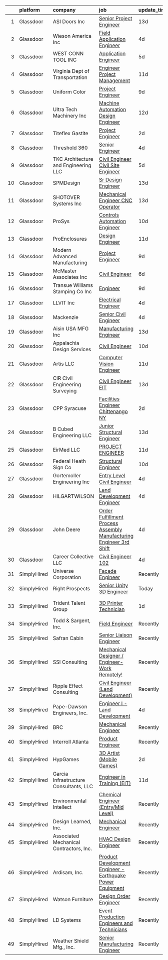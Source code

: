 

|    | platform    | company                                 | job                                                                                                                                                                                                                                                                                                                                                                                                                                                                                                                                                                                                                                                                                                                                                                                                                                                                                                                                                                                                                                                                                                            | update_time   | location                     |
|---:|:------------|:----------------------------------------|:---------------------------------------------------------------------------------------------------------------------------------------------------------------------------------------------------------------------------------------------------------------------------------------------------------------------------------------------------------------------------------------------------------------------------------------------------------------------------------------------------------------------------------------------------------------------------------------------------------------------------------------------------------------------------------------------------------------------------------------------------------------------------------------------------------------------------------------------------------------------------------------------------------------------------------------------------------------------------------------------------------------------------------------------------------------------------------------------------------------|:--------------|:-----------------------------|
|  1 | Glassdoor   | ASI Doors  Inc                          | [Senior Project Engineer](https://www.glassdoor.com/partner/jobListing.htm?pos=127&ao=1110586&s=58&guid=0000018137d2e4c49bcb1a8ba87ccd25&src=GD_JOB_AD&t=SR&vt=w&ea=1&cs=1_edd71795&cb=1654498977368&jobListingId=1007885995133&cpc=826D9D5C55F3CEDD&jrtk=3-0-1g4rt5p7rr17i801-1g4rt5p8ajor5800-6610ac4e483d7436--6NYlbfkN0A-BWlslmriFF4xGB4OyIjU8tjlruFVbUPS2Um-OAO6yh9s9gjGdIUw8CdWIXh7oLCxSmzOSzaL0S78KNr3eUEyO-Y0lbi_K2UJ-nZUqejgvvlNW4r_R9V6HsD9duCWNUC0q8vUKwXAUnKQ5W-ql44nQnRAJzi6I_klITi10H8KEtcka8pju0LuQ2z3Ei_4zMQPntfRUdkAPYtgFVLJVle1oi6u6-Ye5iSvGN0If0iNkFlyU6KrkgdEqb9GoF_5cv34tLEBiGZArP2rZpoyjaKFyTn2QjXycp5DQVn-yXSs5LomRJThFe7lTTacYftPC74qY08yl99putOnbC3T7uj9_vuJprWu95itDG_89kgtpr_TakAQxUbQ3dXqOF5b6ipUz9mNE4YWRpPsmd_4p3Bdm-tCFQFyAnqpLgTzJLKKfc3FJSwWnJFCbHiV5pn2GRjjB_juHYhLXAg8gjwyf-jEKP5V8xRIb9--wxldLX0fJTH0-z6lMZtMdAzi2OZCrxLsF_wBhusNVqSdK1wMnkai)                                                                                                                                                                                                                             | 13d           | Milwaukee, WI                |
|  2 | Glassdoor   | Wieson America  Inc                     | [Field Application Engineer](https://www.glassdoor.com/partner/jobListing.htm?pos=111&ao=1110586&s=58&guid=0000018137d2e4c49bcb1a8ba87ccd25&src=GD_JOB_AD&t=SR&vt=w&ea=1&cs=1_9f565552&cb=1654498977366&jobListingId=1007910544874&cpc=4FCECD61B6F8FA67&jrtk=3-0-1g4rt5p7rr17i801-1g4rt5p8ajor5800-134eb8a522032107--6NYlbfkN0CKNvdBtBh9SnuMcnkEvhJOJZTsmZHyY3ybnWicrfIHv4J7uR0g30tMgYNXfNUxIc1r_rRUjOkoMIOiLAMXZhROB-kD8v48cXuJCGjJTCFseeQ3RcmHn0x49MzqAAqSozWHPgGb61XvYRWAWXdTb8z6s5jCygNpcDBtvRt-aVaxzmlH7vvWLTnefVcBkfClnAZMnG0bFo_rBtXxwn0lXBkAQEIAPQOfs22yJtSEWXQlgXfsadl4VbOlLvx1igfdZHU5w866xHPr04zATjIZXF8tPxzedPd3ihVXslXakxcXNNvlpqY5OtQT-m_DENL7LxcoOgEEpA9q3SWrIvOh9qLp5OPBkwYTUspbe1kAgKmA34vXq48v_jScgOE52wC24JZmaVZXv2wYuCxp_Xc4e6XtAinp52m3TkZajIumwZBXUPgdzNjk5oYl9d5WYQQ8sTWKKJ7Pb-_3YSfO9-x43cFZODx-YLbp6_ScczwuwFHMVlGzyNjMjtM-oDjfq3zVJKpxou20mbNuOg%3D%3D)                                                                                                                                                                                                                              | 4d            | San Jose, CA                 |
|  3 | Glassdoor   | WEST CONN TOOL  INC                     | [Application Engineer](https://www.glassdoor.com/partner/jobListing.htm?pos=121&ao=1110586&s=58&guid=0000018137d2e4c49bcb1a8ba87ccd25&src=GD_JOB_AD&t=SR&vt=w&ea=1&cs=1_5b195dde&cb=1654498977368&jobListingId=1007905272443&cpc=D328A0360DBE92D1&jrtk=3-0-1g4rt5p7rr17i801-1g4rt5p8ajor5800-d78085747910a465--6NYlbfkN0CNayYzF1mBaI40OgT78t3Q2d9IxlwDzhsYR4HK7epYUdjvLWW94mgjtlrHl1c7lq1I2ACb72693B4nyIcZa9-0Gny8Casb9gNjSS6cxcsgGzHQVA4OTo8GDU7XOTxoEKEx-pgf5sm6hxoBtQfmDSVdiBQYs0Tlp7zOsDZy_S4pDsHxbXaTPlZGw12mOLV2FGLqon_M-4Lt1Ji3Rf5lSZCAkdJ-u3-nxGrVSyvO1K-mqZJCQWn4q5iJVps16evYtm80i9JjLTv9OctJlmXsAknWjNOOD3yX8kyLncFcsCcnpPH2V2n8UJMqwEXSZjDJgh2r5DFCoNqQr_XNtHJxJsPQBjXIb9JKDp9So3jZm116rsJdwNufzd9Zz6hq1D7V9MA8jbBzDNpu46_dgU5U72o1Dhrct_Ae10zdN2_GjcQ2h30HgU7zGT_B7BbGPLZEwWIX4PtE-D7bbfc_TeLHPFEVYCX_3vzIfm1BiOr1oC2wzdTNobFzvvZ5LHG93v7h22TtvkiK25874A%3D%3D)                                                                                                                                                                                                                                    | 5d            | Shelton, CT                  |
|  4 | Glassdoor   | Virginia Dept of Transportation         | [Engineer   Project Management](https://www.glassdoor.com/partner/jobListing.htm?pos=124&ao=1110586&s=58&guid=0000018137d2e4c49bcb1a8ba87ccd25&src=GD_JOB_AD&t=SR&vt=w&cs=1_efcbdefb&cb=1654498977368&jobListingId=1007893095983&cpc=A9D62FF4D9373246&jrtk=3-0-1g4rt5p7rr17i801-1g4rt5p8ajor5800-b3dfc3813d7bd194--6NYlbfkN0BL54UdVNtiDfVmK2SiLPSaywImxpRFekNbTW5g0r9GaQVvUjBRsWl926qRMbwk8oxBqP-mEYzGlkRI3NRHRv-Y8glARNpBVWJ8OZDTbcDEbVnTLEirbR3SejnwIA19WLgOHMaKO4P9sEpxmDtptiKLtkLu1q0O1qHV31NNgerT4qaZXXAvFV5rqwll9LmcEMkfTIM9iP4Ot73lO5j-J0f5MnCYPT9nQSUleUJzLPZXu7MXGILdFFZhbXZ1Mp9R3JtyEKPMuf_fmDON2S2nPa-ztrI9rSOmoKpuickUz_K3WJHxPC8nw0CwhHiIPSrrwM3S08MJ45bf7cRuVO90fVKsPrii9YU3ANuCFxkgwoPV2KGc-m8cik0vyKNjmg-pCZ4ZdBK0HNgW40iHDnIi1YL_7Tez5_UdQqmD8yOeeXFaVKODELTfdTrOVWNum0mMZzakZE7u4eNiXjs81hFjArWh0c5Na34LCqBxO_JPPG7hrCUjGc3M95s_)                                                                                                                                                                                                                                                            | 11d           | Salem, VA                    |
|  5 | Glassdoor   | Uniform Color                           | [Project Engineer](https://www.glassdoor.com/partner/jobListing.htm?pos=123&ao=1110586&s=58&guid=0000018137d2e4c49bcb1a8ba87ccd25&src=GD_JOB_AD&t=SR&vt=w&ea=1&cs=1_7f505b13&cb=1654498977368&jobListingId=1007897844781&cpc=3FFD736F26E73F8D&jrtk=3-0-1g4rt5p7rr17i801-1g4rt5p8ajor5800-5e52750f8b313abc--6NYlbfkN0CkdULDkxJV5HOaUe3AtL7tP0Um54OB87xlVeULwq8gRt2gH9P-wNUtyBXE8xg579d-aGJaArGDw7VgqMJfXAx2oj2bOR1k2MZxgU7PoCNIhPqjRZ48smznDJ6crgCWjAvZXJ2HF20jvFvXTSkoC_ykTdGrWoKBk4gVTlUi56nUsL07myLIPagdKWXaoytUSuOMOOAg_HQXW5UksUHA3pFTA9gIv07HWE6hZT92cRaF1jWGWpNe_-OdCR0eOzrvVdnwSvp5Hw6S2boH1TsE4btlEc5CxMAjOeNuvoKmuI9OxQVbfQp6xoaZ6WrVlFZFmUTn72I53hEi5WehYd9Q4dIv46ubxGM68j7AhUGnbv4zIgMo8KlUsVOCNSt3MVm9xStzaY9tzNo5pvRkg7VC2AGfuemZgR-5Ro0laFxoMBCKciYQ1W-8FEW-DwCcBwij8UvUecJJKb0PfT1Y14msku-EfETTn-7ooA7lAX8EqVSiZxeonsF-Js9j5Qd1dFeWYuOpU3Rzjc49Og%3D%3D)                                                                                                                                                                                                                                        | 9d            | Holland, MI                  |
|  6 | Glassdoor   | Ultra Tech Machinery Inc                | [Machine   Automation Design Engineer](https://www.glassdoor.com/partner/jobListing.htm?pos=128&ao=1110586&s=58&guid=0000018137d2e4c49bcb1a8ba87ccd25&src=GD_JOB_AD&t=SR&vt=w&ea=1&cs=1_0ac055fe&cb=1654498977368&jobListingId=1007888541246&cpc=405EF0DA18C19EB6&jrtk=3-0-1g4rt5p7rr17i801-1g4rt5p8ajor5800-513c0de8cb0a2d00--6NYlbfkN0AIoC-Kl3yXaiZEPiSNegCgpfAebIgQXdTex3hHuPa71VVPmoPUkSahDVQnVIT-qT-tDuCjdsgw4I2cKv80SeImW_raUgLAfF7XJ6lVDEbu9P7LjA70J2adX7VdonLuslQx0tHwDuc11Ma1CCtwrJqy0A-IhAxkR9wwCSUQyTqoljFyHtQIM4TXlnWex--yEVdefx9R48PA0NSPbW7DnohYdWZxduRJzU4O6FotS8c0mQi4XyxS-Er3eDacbimX4Yxf8jrMPKz78crRrQeP_Wbk4mxnIgqcKpfi4h016BGP_EM1b4dy77bm26FTI-YTjLRM2SAx3U1sOg99AFqTOI-EHhpZE0OVJjUATbLEwPU2MNRsfoVGB1c5t1Vwh5eNZSAfMorpeeMhk0GDpMAr9HLmLu7Ozu2Px9QAqP7ZBZS_qJ0SQtibU-3F1wsmwENm20IlevmiNkvDXwZSJ2206vuVp1sZtYJ_NpfSjMHxO-9RV8bqqK9zL2b8FanHcIGtD249ZDm9AvJVDIVjxHiXZx87)                                                                                                                                                                                                                | 12d           | Cuyahoga Falls, OH           |
|  7 | Glassdoor   | Titeflex   Gastite                      | [Project Engineer](https://www.glassdoor.com/partner/jobListing.htm?pos=116&ao=1110586&s=58&guid=0000018137d2e4c49bcb1a8ba87ccd25&src=GD_JOB_AD&t=SR&vt=w&ea=1&cs=1_3fb8a8cb&cb=1654498977367&jobListingId=1007916706637&cpc=3ED8C9BC9EBE6BB4&jrtk=3-0-1g4rt5p7rr17i801-1g4rt5p8ajor5800-4b1f5351903cf1c4--6NYlbfkN0BBGG9LMNqL16EzDx9S3nKk4b6IwprgSJginr0DZD_oW-LxatidhHjSXMmYjkktSDdNaRxq9PQ3-3ekTrzALrQYiMq4wL0VarTgTf5204msDtz3n5OXItRjAPB2QJ0ujAqY0OrJicLHXUJ6cQX1ODL6CNkofLWPMp5wzuSCf6RzVcowTuR1xIFTjakHGt0iYlFWKJwWUiDAbdlnzZIWcUXOLOoPAJDkZ-Fm8DtpocfJYRXnhHSmw9m0XiY0N1Gdh5uNpV69rBDwua7ssX3uQyGTE_4_XU3NZmIaM2cPk0_libtXF-pwBIG7GX7Uy1jORxah1DDwGWLWyHZUwSYQRYonYVtSBoVMg8114l3_-YqwUPO_M7ZxGtMZNzjP_oMnr4p65J84bJaAxbludqO5YBvD30z3lvgIG1QExsiiRbL_olG3S3kjNGIRGgT9PQbHA9aF_XlyVRmqJXAzPOpz93EmsuVfnFnCUKrAzJ2fBCYnyiO11JUKLxJ7fm3nRO_qPVno8C6N9MA7ew%3D%3D)                                                                                                                                                                                                                                        | 2d            | Portland, TN                 |
|  8 | Glassdoor   | Threshold 360                           | [Senior Engineer](https://www.glassdoor.com/partner/jobListing.htm?pos=106&ao=1110586&s=58&guid=0000018137d2e4c49bcb1a8ba87ccd25&src=GD_JOB_AD&t=SR&vt=w&cs=1_74a1d00b&cb=1654498977365&jobListingId=1007910237411&cpc=3BA979899DA52E7B&jrtk=3-0-1g4rt5p7rr17i801-1g4rt5p8ajor5800-53cac1f025a25c7d--6NYlbfkN0D08kgUpXlg_-9hT-74Ty2sQZ4qKSb5qUxsm7dKPU9UvNecAyyiLzUJzgM4P5qJPCfZ_d1_TdeO4IAjlz1nXwU3fNdItE-aYKgBWcd5-xebtHAfxP4rxX71aIb9sIccljGbTDUaYhu3hc1wRbe91ySJPnpkisR0qWALcbwsrMzife5z3z5fwOeLnoY6jdT03Rai11z3gvLuz98I7DfT7XwD62aIvlwmyRExBcSFUc0ON9Q3hL5rajFGkVyefBrQYhQc16nEZns7ZukpgARQ61OXK3jqmqYMWHBCiE2Wd5azn7WQCE0QBIfUWVrDmPW_Si2Y_Ttmb5gTHOhHCRNaZdckPcJXvA2EIe-Dsi-iaffeRW61BxK-oMNumBYH22zb-By62IDdSR3_Dd9bzMu9btYHMkeAiNve-iK6jhD0jLUZU6nNeMca52LFnXv_d13oQe1YrTR64nNKnzyqvsJNf7I61uc5_0AhIVnYuR9JmU2jlzLPca0jNxO-)                                                                                                                                                                                                                                                                          | 4d            | Remote                       |
|  9 | Glassdoor   | TKC Architecture and Engineering LLC    | [Civil Engineer   Civil Site Engineer](https://www.glassdoor.com/partner/jobListing.htm?pos=120&ao=1110586&s=58&guid=0000018137d2e4c49bcb1a8ba87ccd25&src=GD_JOB_AD&t=SR&vt=w&ea=1&cs=1_0431c59c&cb=1654498977367&jobListingId=1007905429815&cpc=C1BE74A2B62F914A&jrtk=3-0-1g4rt5p7rr17i801-1g4rt5p8ajor5800-48488f6512cee2b5--6NYlbfkN0A4hgeKHdLyHgzaskNEvl2xXMVaueUT71iJOYpLYISQUFvRYNkZjTydQiePcH94WXYvCl_oACeZpjOBCwOdtu68VPD3hYokEiqdN4etA2Cm9ZLFXmY7HdBWpcorq7AISv7_NIC0OGZPY4X8oQssbiWBqf2gFpCH_0XfFIQKIteeSsy7J9g6oR3Pdwm1i8KL_6qOsHJuH1S8sX79y3mVzuehY77Q0Fsc-PNk6MivbhnUTUSqSl45qpofJ0F0uvP_4T52t5wWREphOLsUbMYluHcuxdZtAJeS26HQsSAjd01504-JInxrXSLjtwhnBQhOz8RPirvuhMudUkQMYH5A-GUITBducCsd9ajhS60GQwhXfmMB5L8XDR53cpnMbQF4dM0VhAIt_QQF3Dc1GpUMMuWjXtl9Hfv_l0Q2XUya0FxoCQrMBJVk_ICu0tyIuZ2iwdOFeLe1Jtow5D5Sch4uaescKOrVjrQOdYdYmt8kU-CLibByG4N2JLxkP22pWuL0HGESsBcRxgxy8HmlBdRIL2e8w_iCNtsItag%3D)                                                                                                                                                                                                  | 5d            | Columbia, TN                 |
| 10 | Glassdoor   | SPMDesign                               | [Sr  Design Engineer](https://www.glassdoor.com/partner/jobListing.htm?pos=125&ao=1110586&s=58&guid=0000018137d2e4c49bcb1a8ba87ccd25&src=GD_JOB_AD&t=SR&vt=w&ea=1&cs=1_324be296&cb=1654498977368&jobListingId=1007886614534&cpc=AD4FA8CFC4678512&jrtk=3-0-1g4rt5p7rr17i801-1g4rt5p8ajor5800-66acbaba3abe0481--6NYlbfkN0DStuOxfeU6oMr8HWv8ZsY-oymFjh9xWjVYq8dh0_h4Ys_Fs6WQNLRUfDptRTur_RisJbbvbKLOSK5hsxJpnWFChAsM964Qrqzlh_Sbt9FI7l-m6eUG0BW7PhJeHbIGbrJ433dEcN60aKOjKlch8zw7G14XwVcKOXH74vVTiupc0udvEMMqvWc9XrvN0nEXQ7vpaD8zuMk0C5KLUAMQe-e0BWHF4JHq1R-tsZ4VDc6MOHh7CRqn83pCs57TcctnpL82EtVsHlrxAwhUV8ykwvfsNOzAr2NoFhpwAyPgzSgsVDkJu-lLxWMXQ9xiDP1GBGShETMJ06eEYJk9j3msnX_UifHCaCQ4wXHqFYUcINMA92MBaveEM8yJH7ynEWlLL2CJG_8AGfQbn4gAEK3dCFgB3ub--qWNF59VOejd3Ad-LOJnXksEL0FJmq57kkU17gh2Nf9cq6mNoMz5h7Bc8XN9UD4WzRKQq7Cg1RUhAkO8ZeMjwmszs_YTmbp5oMEMdtriBdAMG7abvw%3D%3D)                                                                                                                                                                                                                                     | 13d           | Orange, CA                   |
| 11 | Glassdoor   | SHOTOVER Systems  Inc                   | [Mechanical Engineer   CNC Operator](https://www.glassdoor.com/partner/jobListing.htm?pos=108&ao=1110586&s=58&guid=0000018137d2e4c49bcb1a8ba87ccd25&src=GD_JOB_AD&t=SR&vt=w&ea=1&cs=1_60a51a9e&cb=1654498977365&jobListingId=1007886383195&cpc=EC2C3E60FAB408D1&jrtk=3-0-1g4rt5p7rr17i801-1g4rt5p8ajor5800-b90f5834de7df3aa--6NYlbfkN0DxCZnDliWW_rcfMLoVO_wJl195BLjL9Hk8YTc5obIwJma_fFlf7MKZcZVm4ODrS_QnNfAzwRF7IBZw-FvCH3zpYBtR8oZThfZ09A03ABmSs9KkbEBYGtIw7yGhhVVv0JuryNwDZzHu2vrqqo43C5Bxna4dv4l9JFJOq8tAU7h0qKVCP-vEWTf62kHkRaPRdMmMYkqPp0qyGlneZOsaf82IOua1MClX6n3B1H6sr_B-KPyPeBRB7UPTwdt7Xrcmo0pUzAtQEBSs-gR5WbdEP44ZR8MtDxD73RsHn8GaVwRoIx4U5ZTzZdyPJ-TwlNvI-SORBHg3kbJTiMJxqHlSvG22HZuhzZaDz6cksqYON_JGN3axQ9uUBfCccNdS9kHjJ5cpPR9td8JITOVHTswQfCiImWDLkduURUqjEDwJ07VxzlsoAXX6YtKoAGLnqeOscWCM6pC4qNS1FLPf6EXAm2CRQbQXL70DhdMvxB2-_Whdq-BkFQnHYZF2JkZz0r8b_KUUoyrywXY2eBJclcBdhGFH)                                                                                                                                                                                                                  | 13d           | Boulder, CO                  |
| 12 | Glassdoor   | ProSys                                  | [Controls Automation Engineer](https://www.glassdoor.com/partner/jobListing.htm?pos=118&ao=1110586&s=58&guid=0000018137d2e4c49bcb1a8ba87ccd25&src=GD_JOB_AD&t=SR&vt=w&cs=1_523d6894&cb=1654498977367&jobListingId=1007895421291&cpc=A1E53952C47554AF&jrtk=3-0-1g4rt5p7rr17i801-1g4rt5p8ajor5800-3c263e6f64f7ec45--6NYlbfkN0AAZ2KOaAKSdSA4s6ZFM8pp2b9gbp5FFgZTZvio99B7CKbGe8w0J7iHMyqH3r5O7LINfTDwF8xttHB247AtmiMO362FZHrlLJ7hIMp8R2iwvg4rrj-3yeSLEDXGxRo6ZoqOeVFImf32yxs5mtEQdEd7HZ7XtQH9DnhpaFROumOtkVUGF8cJnrstRD-uKdkvgIj3YU9zv_yCOpH3r67ZMvjjVLtSAq3ziuTfr8Ms4pabQIGJczf-kDDEYnBH7Y40Q064lRf7SCKht2fAa3mcab3ICMsjK7jUkAAWnIZsvHo_3FIiU2n8r02uws40e-MZ7Re2IpdP-ts6tB-HIS0gIs5S6K15fItVHFiXUiijaPnx67zeTiOWBQv9qVzuyK5ysuJjaTJS-dpQF8twNNxPgGvD4aToy05oJFxP7Wr4yZNR-AKxOQ2iaVeK3mxh49-o0SO13cjxJuQbMCus7q53h1rhUu2VjjGnpt6yVvYrUkkIKUcwDkwEHNp-iJy_DjoUA0qUEtnAB1npR4Sh8dlqkOIGnjztOX9V3w0YGLLAKZwQv8mCx4n2VFJWEuoZyHSIgEr8vyupJepu9RdWkwgv3lO4m3ZJ36A0MbFCaL7PtO9R5LdVT6SnZpMDC4-G0TxZYdVCRloPV78ayVN2aDHX6qCdHIMtmsMXIZL7PZq3ehvungnhVwGxWGMlNa_umRQhz8yDMM9BxgaTwRSU5-k3pTq18iAOYpkdeqja9GOie7qp6A%3D%3D) | 10d           | Webb City, MO                |
| 13 | Glassdoor   | ProEnclosures                           | [Design Engineer](https://www.glassdoor.com/partner/jobListing.htm?pos=109&ao=1110586&s=58&guid=0000018137d2e4c49bcb1a8ba87ccd25&src=GD_JOB_AD&t=SR&vt=w&ea=1&cs=1_57d12bb2&cb=1654498977366&jobListingId=1007892526729&cpc=A109D113F8ABA9D3&jrtk=3-0-1g4rt5p7rr17i801-1g4rt5p8ajor5800-1a35987553044738--6NYlbfkN0CHpSnjIPxMtekS58WZl5Olhjo2iWL5RjE_Boe0ccr3Fp74b-beha0UcTa0UEM84kpxrUputmv3yo3oDyYdgP0CO5NVXNgxxA1pzd8Eg70xN4GZ4e1Bv8w21V35XMjP9InwDtT8zEsqOksegvcIwLg5L1eD3UJrUpslVgbh4owHpkudqgzzb-o_sfuSo6AhtcAylmQf8ZUpPVdR9GMATFW8un8o0e7bk5iyeFWtEf_fr9InF3GIrSyUVZ4hOWP3IqDJuLvTviR-0kaQh4PFqa-QPtMNs4uXpVK29PpSU2le3cOUIc0BlG2CUbqVs8tgQii7PXLhdqP5AYJv1JyZFAAD4OuF5F2pltruti73e8_6XxJxG7Tn8pbIzlkyEEHR0sFSz4q1yxLqgaE_h1NfCbLwJOgnr3EHzPW8RBIJtPE6EGf4qUMEb6UMJh3HaEQ6EaVDl0p4eAotWDk-Y2e02poagW8jzreHN9VUOdN9QjSW5USSYkUgIUWhHEa987hH2fA%3D)                                                                                                                                                                                                                                                       | 11d           | Madison, IN                  |
| 14 | Glassdoor   | Modern Advanced Manufacturing           | [Project Engineer](https://www.glassdoor.com/partner/jobListing.htm?pos=117&ao=1110586&s=58&guid=0000018137d2e4c49bcb1a8ba87ccd25&src=GD_JOB_AD&t=SR&vt=w&ea=1&cs=1_d6a65c5e&cb=1654498977367&jobListingId=1007898448961&cpc=AE0A13503526ED57&jrtk=3-0-1g4rt5p7rr17i801-1g4rt5p8ajor5800-14527773977b30c6--6NYlbfkN0CbEd4sUL9oaFFriKCalK1_Rc9QOPLLj67B0telz2yReFSg8JLuGsGXH_yPKODkOtuOggc-eT2WBZlEJGgJe5KK0dRDUNvb6u7yrt4JZm-HWVlDjk5yYAWD8BdqNpzS0qgxkU6dOlnj4Q581zv-_JeqtIeEUdTdPcUaYdBz0WhxqXUm6ipFECGkR8FJOWRKBALRnv012mzx5-jNQc3qZtsi2gml4NbhY5jleNsUXCFKUC7waOUo5k7EdJZuU62TIlBAgT18M8qL_O4sy1cjOwEkaXt10fsdpAVdZZjV0COsRoN6kRIz0bfQCgsIblwDvFnfmlaqjNuknMHuF3e4ynmwHTRAulQpOe-lVK5trbFr-Hu9r8KzRHpkiaNZoNvUs53hovHoMkvZ_RdM2QoIKbq9P5e23jTbhrr4T6pzMMKtD0RHhULQAH2FowoHHqIN_fWy5ZwzTsd2k189gXy5uULPh3nhxO3C39a72CUJ24qHLj85ukUZNkXEXqxoRh3MhZTC0vnTleg7aQ%3D%3D)                                                                                                                                                                                                                                        | 9d            | Rockford, IL                 |
| 15 | Glassdoor   | McMaster   Associates  Inc              | [Civil Engineer](https://www.glassdoor.com/partner/jobListing.htm?pos=103&ao=1110586&s=58&guid=0000018137d2e4c49bcb1a8ba87ccd25&src=GD_JOB_AD&t=SR&vt=w&ea=1&cs=1_2b97c05c&cb=1654498977365&jobListingId=1007904033003&cpc=C329BE6647592046&jrtk=3-0-1g4rt5p7rr17i801-1g4rt5p8ajor5800-6c590498afd12817--6NYlbfkN0CHpSnjIPxMtekS58WZl5Olhjo2iWL5RjE_Boe0ccr3FpZkwzxCry1aZIgUvWwKGEafrjZY7RV-sHukvdk8YfOir9He18unfd92S2vvihUyQE7Je7yWclUOB-Qyg5qOB4dFSH3yxVRK8LFqUIpn39F6VoswqgNMAvn9_3-DeG8Tx8ZFbS58bZhVrOYV71OrH6hmuNs038KOwKwnyHWOyjH8HD-Ouai6lx3Q6XEUIzfT8a5Pzad-H3Aee7_wQAf3YIgeEh8cY801BkFvJ3Y28GqYuIVraNWAZT2psBj_il5BsKXjQGP-0LiDDm7YsbuqXqPVAUPPfA97MULT2U8uKhE1S_rYo8vMM2RC4_0xUC956-erIWlinORCs2VjRPPzZwKD44qqOE7qBtaqmhZpwKypPWGWPpo3HXlj-6zJfSKMR-8WB27s1nc2sECj3KWCQWHYq-01rfIDNBJuepiij8OYP8lSd48bWa6YOWlIJCVGwrf85mNYG1d3xgk2ajY5gLU%3D)                                                                                                                                                                                                                                                        | 6d            | Madison, MS                  |
| 16 | Glassdoor   | Transue   Williams Stamping Co   Inc    | [Engineer](https://www.glassdoor.com/partner/jobListing.htm?pos=112&ao=1110586&s=58&guid=0000018137d2e4c49bcb1a8ba87ccd25&src=GD_JOB_AD&t=SR&vt=w&ea=1&cs=1_419df728&cb=1654498977366&jobListingId=1007898041747&cpc=0956A6EEC67EFCED&jrtk=3-0-1g4rt5p7rr17i801-1g4rt5p8ajor5800-e5b7ac3f6d3865d4--6NYlbfkN0CHpSnjIPxMtekS58WZl5Olhjo2iWL5RjE_Boe0ccr3FpZkwzxCry1afwivZ-zvlMrwnJmmu0NslVFdobIo2oEXabopCfoPAXUqknZ9P_KSWVE5zopQA1l8Xl-fkDE_uFEMV3SXUwbd63KHQzm0zf6mz9d3m3ZmzAHSiIswButietKsdqkD7pVckHqT9YnPm28ya00d5xhA0qwT98rpXLZ-pz-3yt0e_rB554RXN4wmnePiCsz7Luzp-p3W7VVaLtoQhfYH1K1Hs43oGWivwiul06HEsDwtYnt8zfNEjszJTtveWvKwWBt2Hmg4naSTPcqin0XY_-ZaW-ybgCop7rrJWVWnYU6q-M7uw8Al1AS-VFec1BfY1SABMgY-ox3NxJTnBwISsH0i859fullTNY7TwK4BlUW5lwZCJr7jkIINdKip2j__YZdVFumDHRlWeW5ekQIjwZkwdBu4BM05V3CnC2j_swlnL2bbV_C9Fs0Pxs4pCvVJjHTx)                                                                                                                                                                                                                                                                            | 9d            | Austintown, OH               |
| 17 | Glassdoor   | LLVIT Inc                               | [Electrical Engineer](https://www.glassdoor.com/partner/jobListing.htm?pos=107&ao=1110586&s=58&guid=0000018137d2e4c49bcb1a8ba87ccd25&src=GD_JOB_AD&t=SR&vt=w&ea=1&cs=1_781f5326&cb=1654498977365&jobListingId=1007910468800&cpc=5F52287141EB9D73&jrtk=3-0-1g4rt5p7rr17i801-1g4rt5p8ajor5800-7ced16461ae25c9d--6NYlbfkN0DAwgduWqBP7ymGN-lTADpinz2i-23XbRAyg5ywqS-MDZ0s1IhyBz8qXSrVBCwgk2GZ1WSH3_MUXSi_rm-NAvfXHoY5CVZkq1wo4N_n1JFe_ZhDjNL_8657i9COoa5Ix-Du52-O9G4SkybleMrNk1ZqcnAe_ptWwoE7vocq38AY16xzzemDqgkcyqomqmT9yl7jpstnpun7ABQXtIwNCShltzJjor1TzT7qANJH4bikB8hDPALQfxVsbCzl4Je14McfVpjJf43vsrwDbyMW95ZfxjRcP5YiR_sIIDHkGXWd178lQ7sPefUF-flgpTYq1Axmrky9RBUF8D3S1omed8ZtwqPb-_KHudEpXvqGe-2UmrLlvGgLHSIQ9TtXJsDvUWj1VMc1E6rwz2Ft2zUzl3FdDd_e58GWbJ0fRVxcbe49TBiuclhknWdQComy2infkcwYQg2cu8Phc365TszdNrunzsv4yTY3eSSIWTex2auReXPkW_tjE3-1MXkYzGLWrtZy0JQ4HsS6Bw%3D%3D)                                                                                                                                                                                                                                     | 4d            | Franklin, TN                 |
| 18 | Glassdoor   | Mackenzie                               | [Senior Civil Engineer](https://www.glassdoor.com/partner/jobListing.htm?pos=126&ao=1110586&s=58&guid=0000018137d2e4c49bcb1a8ba87ccd25&src=GD_JOB_AD&t=SR&vt=w&ea=1&cs=1_ab5ebd6f&cb=1654498977368&jobListingId=1007910177916&cpc=5F52287141EB9D73&jrtk=3-0-1g4rt5p7rr17i801-1g4rt5p8ajor5800-1f88dfdd7b91af98--6NYlbfkN0Cd5ZvLdai7cR0fypH5_WiGezUQesq24dbKuF0ly35yawz-zFSILgXqdCLE8_9Kb2nb8RzQor88Dh69AVCw9f2ZWs_bVdG1iivK2xSNHdzTAIPMDtU40LSOjOn0frFo5dpkGbkhaM3BwZ-nQTt4KbSfnnTg162Hxrvx2tGAXoYdMRhAxKB0QJa6fgyOZFH6N1V0pg3oajl1-6CYPTxek4atB8JqpM-Xs1ugCwcYxBRqSRkGzMgecYPhI-xoRBrbzXvGbM90ER8DIQ-PmeQj0RZrPFzdUoNaXfyGTdQN83nDTaon6YSGnws2G27gOwe8x-KEr1DgbbWqUSPTQceWDaO5SbcvfLUjAH3M_BqYfUqijsouJD8rhGj_SSbKc6-iAq-eKLb6br9uHYkG5oqFN-7loKHLgdIvfTJ_VVSAedMG1aNnqJkrBgyGnuPtC2Gzmrw2gaFCR-KCD_6JBH-DpHu8F90r_IwX1wNGEfiTMiEodSUOnedsMlYEvtJfagkK1mGZlczqSJMAFw%3D%3D)                                                                                                                                                                                                                                   | 4d            | Seattle, WA                  |
| 19 | Glassdoor   | Aisin USA MFG  Inc                      | [Manufacturing Engineer](https://www.glassdoor.com/partner/jobListing.htm?pos=101&ao=1110586&s=58&guid=0000018137d2e4c49bcb1a8ba87ccd25&src=GD_JOB_AD&t=SR&vt=w&ea=1&cs=1_681d978b&cb=1654498977364&jobListingId=1007885466884&cpc=8A2BDBCAB68C8D04&jrtk=3-0-1g4rt5p7rr17i801-1g4rt5p8ajor5800-3f13125c0d2c67b2--6NYlbfkN0AJpGR6dhtSLu7DLQuaY6RsGe9PHsa6f7F_O22z6pXBh2zVrpUMNf-5UC1d-hENDnsBoxm264jCUWlnj5cvA3CFmUuqsqlrE9jRgAvGMchGa_vgIzgm6yV2k9yzWfp7Q38Dfn2MQj-_hpA1jVUzCkBwqHkTUqGwj_LQn1O9caPFp5-MU4KclXqNbDkc9v2UEX0apIlO0RkaOYiDG4P-Tps0NMIF5mzTHUCSXjQi60jpUsZ0DswyOS8oAh924AymsX4lQVy2lNl4tol-f-MW6KpFeoJN0NnLZ0e9_mGjUwALx2OMm1JN_X7lwoNj1fjqq-DKmN1iVSj-uk4ne8ryhOHPc2fxLShCtYVCIR7brksPIuZeA1bmiKJAO6VSfmiMrD3mumNIppZ0BDdY793pvKHSeuzjSOolMPYYvoL7HuXFV9yzkajzK5iZd3KRF2jthxM4hrUyZF33oA0T7a8wHkWtmOH8Bx8n_CuV4qxzmLig9DH6Nz9l8wdRCGBXHgEf247w7U-jUgKwyQd35eYiU8_d)                                                                                                                                                                                                                              | 13d           | Seymour, IN                  |
| 20 | Glassdoor   | Appalachia Design Services              | [Civil Engineer](https://www.glassdoor.com/partner/jobListing.htm?pos=122&ao=1110586&s=58&guid=0000018137d2e4c49bcb1a8ba87ccd25&src=GD_JOB_AD&t=SR&vt=w&ea=1&cs=1_3f4b393a&cb=1654498977368&jobListingId=1007894830670&cpc=7B08F2BE0B6D1A17&jrtk=3-0-1g4rt5p7rr17i801-1g4rt5p8ajor5800-56c17e29ef0e3c7c--6NYlbfkN0DAwgduWqBP7ymGN-lTADpinz2i-23XbRAyg5ywqS-MDcNn1umJtVcP68HoG-NyGVMvbDqvdNNw30Uodots6OsFBdbcJIO-438-FeEAJEhRR41ac9jSAGEkSbY_O_-ggw6XrSniCMeXkv1d0IisFGkPYiBS-XpP1djctnD3xyHVu7agXchpVmWOyFdsbeD-0NRBoIyWjGYGNBi5Oeey-TWO1j2GAWLUE6_T_3UcxVXzmBB0jxRVzG5sT2_oD5MaanEuq94V2G5EUsUmj6WVhuu6A0flvo75PjAmWkna2BY2BUiBafzA0FZ5ORFF2-FMAHhocmNeH9jGynNUgbSQfzND2HIdT9UJ8hZa6DxijcITiPxH6xxkuQrAXQhiRBoZ4BftvrLKRenILZ9x5p4n1wdxenEBSj7boCYa5lFMoJYGxMnWpq1OlDkMXsi2S1CJZwf5Ysm71_eREj9kaiyFlIon2sDwW4x0yfg921rzPYm2b5wpHA9JFEc3VqSO27CbMFU%3D)                                                                                                                                                                                                                                                        | 10d           | Blountville, TN              |
| 21 | Glassdoor   | Artis  LLC                              | [Computer Vision Engineer](https://www.glassdoor.com/partner/jobListing.htm?pos=102&ao=1110586&s=58&guid=0000018137d2e4c49bcb1a8ba87ccd25&src=GD_JOB_AD&t=SR&vt=w&ea=1&cs=1_519313eb&cb=1654498977365&jobListingId=1007892576193&cpc=837818176D556760&jrtk=3-0-1g4rt5p7rr17i801-1g4rt5p8ajor5800-9ce8a660d5287503--6NYlbfkN0A2-e4YwdxU-CdV13Vx9vfkOyEXpfUvrjKxirzv7427WBuLDFD9Ruk-S_qtFLMkvhQbseN8VxfkYL-aF92LFJ0UnIBOLzB4uVjtK2PfbiG-daCPcAHacJLeaZBxTvT2VgTA7Zm2zK0OViuq1vUKXdu2msf8Q5wcoFrbobj2ZT7nnqteg4oeYcidmydPXEHLYjvYqj1bG5gSL4uXEkVS23OmYHf6QXNDi1yuE5XE9_ZeVZfm3v4YuOIBUDyf3sKnPPRo1XJC32tXGee0lIeprwWN7KAEz6a_qCqDRMuI97ro3nliaF5qyggylzXsa6j9YJ2jZriXPUPNfe6GS8bTWSXdnH8WWR8DsKoZnZvQUpJMI65hpFzseRlwjZNBu1mbvDhnKoycLfxYuOZBs0Zc78cQDdg9wFuWccsbbbGdXff3MKBSlYXIQ2AL0iC4w2OQ1ADB02NL4ZSmspCcyWno321nG0TFrLutO7VvjWYGbIyAv7LokOX1JBrcGOM62ICTex8EqB_umymLZySVftHbjMQq)                                                                                                                                                                                                                            | 11d           | Salt Lake City, UT           |
| 22 | Glassdoor   | CIR Civil Engineering   Surveying       | [Civil Engineer EIT](https://www.glassdoor.com/partner/jobListing.htm?pos=105&ao=1110586&s=58&guid=0000018137d2e4c49bcb1a8ba87ccd25&src=GD_JOB_AD&t=SR&vt=w&ea=1&cs=1_b907d9d9&cb=1654498977365&jobListingId=1007886331933&cpc=5FD49660A71EF8A6&jrtk=3-0-1g4rt5p7rr17i801-1g4rt5p8ajor5800-3e01983abc021586--6NYlbfkN0B8Hf58sUQknLVfxK0aDieZOySUuDyR7KztP2NzrYxOcQhz3-_LnZWNZNYYEI6CFCK4IDsd4_K1NwUGQQTpx9Nw5Uo2rJsZdR3K6J4cJA3MNHxcv_4yrnQd-RCVn1vcb2soT4wAPvwjmrrfr85wdbdEVVrBZUEDO9RUdngozBR17zGcHq8x5ZxF5xrAmeElsES_rOFihnWPPVqtKpzI-zYPiwjAWvmAWLLM0JO4ww9x6QXCfhBJe3q0Q47ok1kdg998LICGUYNTrL60SdbLETTiHPXEg1RdpxZpT0VDrDpcougJl2yupf0veTGDZDjbETwnXgyGWqTZpzSYglKaog5ESC9flCAGG-5TafLZtT44Lgiy7q6B0veZaxKbVHgC_8MPjmM21eeyf6ndWGzwQ5bwoGOYojusHtbEpMolplXk8cRikWbdjfAdHdJ2_P3tYtVlLLUX72ECQUZXMNFEDIdqLFMkYBVgsAqWTH36nNSuV-kbtq1fAgL0-OjPgN_saf4_jDcLDPvUpA%3D%3D)                                                                                                                                                                                                                                      | 13d           | South Jordan, UT             |
| 23 | Glassdoor   | CPP  Syracuse                           | [Facilities Engineer Chittenango  NY](https://www.glassdoor.com/partner/jobListing.htm?pos=114&ao=1110586&s=58&guid=0000018137d2e4c49bcb1a8ba87ccd25&src=GD_JOB_AD&t=SR&vt=w&ea=1&cs=1_101d6f19&cb=1654498977366&jobListingId=1007916003233&cpc=6719C114227FFED9&jrtk=3-0-1g4rt5p7rr17i801-1g4rt5p8ajor5800-5c72fb17fcacc3b1--6NYlbfkN0AgtRxHAgErYuqmdDLxqFOdJM1Rq8ADNyTE1xNqI6OhKUe9RtcAJPeEpmHUkOIguk4DCAgsj3aEDw8g_RLCcq7SBfuWmWDzJ4E3Wk78sdXtIYVJK-kBJBMG4kLrl8XHRWoo0iumOSTsgUpS6QZr7QA2oU4OG_dBOPev5KhrFju9pXUx4CHlfuheA_FrOMa9Io_50evWuJirNYbuAltaGI1Mi7m5vxUYsa9RElzZSfLVhF2XSPfCGL_FJWMAuaqwepOiOudHKjyXlWodSOYCCTOW_d3Q9OUfADCT6K4PdMAwKeSg3_vQWySQl5RAG14YC9WPJCWBmn5zQZne58UScOlwB01N2DI0-5f3bySqlH966OTR_3fG1M-Z3Le7iXfNoHqCi_5PxmaHaEV1Y_BR8zjbKveawb080T7oK3S-JSvT0dgq0J-j4O-7QBTTOswd2BljjSVZrZCNL1n9apruArixrgudEd5HFOPQ0i7MwIwL7dQMZQ699VzfNt9k9eEdvBnHf5_8TnjE2gG8FwPOTMvM)                                                                                                                                                                                                                 | 2d            | Chittenango, NY              |
| 24 | Glassdoor   | B Cubed Engineering LLC                 | [Junior Structural Engineer](https://www.glassdoor.com/partner/jobListing.htm?pos=113&ao=1110586&s=58&guid=0000018137d2e4c49bcb1a8ba87ccd25&src=GD_JOB_AD&t=SR&vt=w&ea=1&cs=1_a84c870b&cb=1654498977366&jobListingId=1007886311250&cpc=F301761068241C46&jrtk=3-0-1g4rt5p7rr17i801-1g4rt5p8ajor5800-1be27a3f2407c8ce--6NYlbfkN0AO-lx13pzomzdSppJUWL3QXsQT8oyFk4U4LWH8QC50Cr-zBueLseaI03DekY7-9JftCLQ3xfGh6lRiF4kzntwXS_1YEF9ModrKO80b_PjdsXmbkATEMUnjlf8FxjDZLrcezYBMhDUgOOP2SWP4ieY4fWRIGoZB1V0D94P99f1OVc6zla9SDW0D223kHkKnrGwo335aCtX616YX0iWDhU4_Q0QykVNIZ5rtS1xIxDsKiPob5ukg0Evq2Y5ea3URj0D6jK8gVjqAgOojJgoEwOnOoKII09fvZgBq8otLxhlCAiMWSm5I-ak9rOu9WMjLEJJlgAmGHAFwEQQMdxmXXAZMakW18VRML4rskheRuK0Ki4cJ5w0UkD0RSt4lke8J2YWDv45gz4JU-ZK6_eJzqCW4sS36sidyZ5hGH7H2I8hibTZg5GjHay9Q5KnKqgKLFycN-J-f_V4dNZg05dMdknOegRVTRuR8KPuYxdYn4gHUFJId3HJNl4Gw7xbLSncXUGtsI8zvdsdlalDN_oOqCkSo)                                                                                                                                                                                                                          | 13d           | Westport, CT                 |
| 25 | Glassdoor   | EirMed  LLC                             | [PROJECT ENGINEER](https://www.glassdoor.com/partner/jobListing.htm?pos=110&ao=1110586&s=58&guid=0000018137d2e4c49bcb1a8ba87ccd25&src=GD_JOB_AD&t=SR&vt=w&ea=1&cs=1_9dde2099&cb=1654498977366&jobListingId=1007892857283&cpc=FEF0E392852DDC37&jrtk=3-0-1g4rt5p7rr17i801-1g4rt5p8ajor5800-386400c759673388--6NYlbfkN0DHjs7lxssKnlPSIt1dkHYnQpNZqfFFJoDiXeps_jUlCSbK17r2EWGVXnGWIIWgT_oJOArMwXvJaLlbLRJqRO-zwNZ-asI8FOwfGcDkrexgg8rokEpe0hYJGelA7BfrB7Ci8nPpbUZRvaccxu6FKgYIQO2hO9hKJuGFlKSocx2BKuHqqIeljxZHhBUo10qhWzYSI-QR1AlDPDFF5B_X3JFLuHXzvKpT4Vw5JPReX7yj69AzF_wBEEFNZKc_aZ2Vd3RdyopAjhwC1k1fMg0EKvTiimKjGCe4pF5s2Zcsdx9fJw1hETp6AviTIvOzsrTG8ORKmAgdXPgBmIfVGqrAngIVAxgIgJvEXZOgWyBHR3jtlGNDXWP9VPt624DfJmsvNX0pUZXTza-_4mRp8Z8kEr4VAv4Tc_UOallUR_v3yhC82bbrH0i3XhJgXiF9Rg_lOEjUWXF-Q464lo8qeJlD08yo02BghSpai9nifZJ5h2kmUSsM6JiKqxGaSZpTUUEn0svdzeRtjXPBIw%3D%3D)                                                                                                                                                                                                                                        | 11d           | Menomonie, WI                |
| 26 | Glassdoor   | Federal Heath Sign Co                   | [Structural Engineer](https://www.glassdoor.com/partner/jobListing.htm?pos=119&ao=1110586&s=58&guid=0000018137d2e4c49bcb1a8ba87ccd25&src=GD_JOB_AD&t=SR&vt=w&ea=1&cs=1_5130b9b8&cb=1654498977367&jobListingId=1007895663659&cpc=B6A151657EB567DA&jrtk=3-0-1g4rt5p7rr17i801-1g4rt5p8ajor5800-4b64214b38035fcc--6NYlbfkN0DN2ZYuRv5qJPvCqsSNMtLSQUnCbAXnR39RgDmUrd8by8L8G0fbNGY4AD_7umLogmxvwnOKTM75NTHMIZxnz4bvio4SBxzVFWbGflQxUIL1FoCVvIsaMygh6OqXvwd8d4q9TBZvIPcdFLETjOFLVU8urBMRZjBMkxt0Q2YbLefTbeXEoAprOyH3nURNrCyGYd2V0yMIp_BgW4jP56-rGQGELSa_qQMEpM0k1mrkozyGYmfaLVA8MjU86IJ4BPTHrsbfGhFBhHc1DdgNgAO5moAkdFu5paA8wrspYOvMXeUmDCCZL-_CngG8MBfu3kahG1bdAg0b1TTdbJ4WvmP6O6B3nNDwgGJuTyHzqm8gg7U4UAqKiBmn8ievz_jHbLije59oTbAjyRkFyt93FjPFUanrubtypXw3x_NG8dsT_QUusMDFGCD4ChFRKD1p3o0z1hdBiH81-kAm4D3tUUuTGNjJ5Dpa8dyTHuzvVCOUiG-qvKEa0CbwJ8M4voBEK8Yjr9dqkgaPo_ysVNdjhULUQ1ze)                                                                                                                                                                                                                                 | 10d           | Tyler, TX                    |
| 27 | Glassdoor   | Gortemoller Engineering  Inc            | [Entry Level Civil Engineer](https://www.glassdoor.com/partner/jobListing.htm?pos=130&ao=1110586&s=58&guid=0000018137d2e4c49bcb1a8ba87ccd25&src=GD_JOB_AD&t=SR&vt=w&ea=1&cs=1_fdca80fc&cb=1654498977369&jobListingId=1007909646436&cpc=4C091DFE283B4A1E&jrtk=3-0-1g4rt5p7rr17i801-1g4rt5p8ajor5800-a23784760bd666ae--6NYlbfkN0Bi-g4OEguhQEx4pjzkmulzkFDPdVMQm6g82nLRMcVRUB-XOp5Bz9fQNv8Q1M9Q0Rj28iUuOnjIZcXTYcRVh5B3MwTmj0cylEcP3LgJBSSka3mGHtgx0xwazdm9mm1pOU5_Mxs0_SU11Pemy2yiAjXhRN8b9FH2WNj0HA3tEmiRFVMMzPuEaXgZYPohbDGvHn8geCQJKEqhWNFfnow-swyPHpbva6lP-xwrECoHT_YNfOg4t2Yabel47sMjlOs4WRQ9G09ns7p6IR1Fr8MAEqztsP2KqbH9i7j3WIk2R98h7hni2pnmzC7U8k9hI4zsqvr2EDRx7Fp9T2FxPiIp_P7r1TIvh1OufosgKfpkrz2YEzp27pVaSEg-r8GuudSHuzUsp9c9Q_Xagz7yINesd6kCSXQhZAAFKIjccLbRYB5k5Y02JdHcEz3BRfkH2IZsaHe5WWt198aLaWFm9l4jD0EPsfTa9SdkXjUis7WTlhv1arFRux1zJrOeRwxxuqHDQ_UVdaJsaUZs6kZ_oHU0bc40)                                                                                                                                                                                                                          | 4d            | Panama City Beach, FL        |
| 28 | Glassdoor   | HILGARTWILSON                           | [Land Development Engineer](https://www.glassdoor.com/partner/jobListing.htm?pos=115&ao=1110586&s=58&guid=0000018137d2e4c49bcb1a8ba87ccd25&src=GD_JOB_AD&t=SR&vt=w&ea=1&cs=1_456a6773&cb=1654498977366&jobListingId=1007910097166&cpc=0AA81D6BA510F07A&jrtk=3-0-1g4rt5p7rr17i801-1g4rt5p8ajor5800-b57800fb5bfefa8d--6NYlbfkN0CHpSnjIPxMtekS58WZl5Olhjo2iWL5RjE_Boe0ccr3FpZkwzxCry1ahr1x4odrNKEwA6Ckv5KZdGsFYqIK0Q3GFlghvIB-bVlZp6DGnXTJv_TuT3smx832kEbKIZ8Ji-O7Kx2qoh-PLx_U_gP9lCbl0Fhke-XL_zac2peDdeREL5mFvQTZyyuhSHhFs6fEi2spZiozpfAUdZEjiwVaHRHx6mqArh0PxgIawg38BfRCliKS9XvVW4oNJ5K9blbtrYnDog9dgvrspWPYZEn-Kr1KkVSnKuSWJowq9o0QB_uTf6d6LEEgFV3OIMK7dmxDXn1MnHK7kGhvJMGh32ZorzG3zT_aEgrEBJPpaWsLAzAqvOB80pcHhF1yODRwbxWfDTiSqnvFqKQB0iLYHUtVRlZEomfuwK-8PbfSLnJriu0773wNk2yJGe6D09s2f4-HGs29TY4SVNxB6Nt3Yw4P8vyWinXCInQ9YmXsqDa4nYVs4HOmNWuSwh-e07UKW0c3Dd6-dyee5D4tMxW7T1WUho9v)                                                                                                                                                                                                                           | 4d            | Phoenix, AZ                  |
| 29 | Glassdoor   | John Deere                              | [Order Fulfillment Process Assembly Manufacturing Engineer   3rd Shift](https://www.glassdoor.com/partner/jobListing.htm?pos=129&ao=1110586&s=58&guid=0000018137d2e4c49bcb1a8ba87ccd25&src=GD_JOB_AD&t=SR&vt=w&ea=1&cs=1_37e4b44c&cb=1654498977368&jobListingId=1007910011056&cpc=6BB15D09F0D6212B&jrtk=3-0-1g4rt5p7rr17i801-1g4rt5p8ajor5800-9e5395cfa8ca1778--6NYlbfkN0DcRTDDlrwLkDRbKU304LMWUyzSZIWMF6_TQMEJOoFiQmt5dW3WAyKuU0WYeC_aR32tX2OxalaGptsVLHYauuj0KUauyMMVKpFQkAX8UVB1vN91jFBgeHA4VSHfL3kxVg7MLOG2iWVxyBI7_lDKT9D6KUCnMf0_5_GSF5HOnVgIpCvzSamPFhuGSfHslv1UvdREKb9rAR8LPs4Yaep2QHpYcgd5zG4B1AFPZXlo5LNHnrTIiRUSbekwyEseM-zzvRixKtxXhCyZcdzQlTbl77xYYy1G2iVl39l2HktqcNQpovdz_WvWnXorWAb8rM1wj1fnuqhfVFY_k5Yl9ZsLNnYYte_z2UvwIXsj_ObBCiUsyJRH5vylPuLBQf3fpMCUCCeBDCkgkyejZUrQuF2KRKh7PD8rMJOvfPe0R5O1ZHiZUKGfXF6PbtpdiomLipnK2aE1Qjwr5HveZRVM0mUU07IgswsioO_liIvY-fHOzQP1yt1UR9pvNZmtMVcfQ2Kx-5YZlL1ozbByjZ-oZaAqoIg1)                                                                                                                                                                               | 4d            | East Moline, IL              |
| 30 | Glassdoor   | Career Collective  LLC                  | [Civil Engineer   102](https://www.glassdoor.com/partner/jobListing.htm?pos=104&ao=1110586&s=58&guid=0000018137d2e4c49bcb1a8ba87ccd25&src=GD_JOB_AD&t=SR&vt=w&ea=1&cs=1_431c2b03&cb=1654498977365&jobListingId=1007909634526&cpc=7A39D5AAF2077326&jrtk=3-0-1g4rt5p7rr17i801-1g4rt5p8ajor5800-b60077e6500cc70b--6NYlbfkN0AY4guaBc_odNxnJHTncvfwFu86WvDwtbc_K-gSZc1x5JfFjz3bTmW4RXIcMY2gfWthwnR_T5FFFaQouAppxi0txFsEotW_8yIPkMNWTwRG3KcfWx0i7vW_09fbltd3MhAHBouMiRZyH8FhNjRsaLvp1wiRX_0hkW8AJkfBn0E5UNCEcqHMunQ7NRP0QTVG7063_4UEp6-fXZ3Uv2vuxjrkCHSuuKY8uO_f5rHpRR7Q_Uwj721PAMnycLE-V-3gXKZW3C8_zia-CeGlhvbDg-KDYoYuy09-QxCt9KIFVk9p4sFRTez56qc3Yp4la5oxQJNHYDvsYTPTQ5Hqmyizp_cKh7JYILmizmoACEN9_oqlXMzLf4LMF4zcBOsL9zpgl7vaNc8TQahFUuYpAacGTCCgPzdXv0ObD6fI7MuDtMIs3C1wQH88cUGbRUDgP2IRcBTJhk-V06Feq4BrkH5RIP4kC_-o9R_H09klEediKp9QjyS0ERwC--cnoFgNaUl_ZxMyOMa4fE0L2Q%3D%3D)                                                                                                                                                                                                                                    | 4d            | Dallas, TX                   |
| 31 | SimplyHired | Universe Corporation                    | [Facade Engineer](https://www.simplyhired.com/job/ClzruATpfdVctiJFWEkn1hUPOWVQN4XFlKY5kus2nR4jESyxSd70LQ?q=3d+engineer)                                                                                                                                                                                                                                                                                                                                                                                                                                                                                                                                                                                                                                                                                                                                                                                                                                                                                                                                                                                        | Recently      | Bridgeton, MO                |
| 32 | SimplyHired | Right Prospects                         | [Senior Unity 3D Engineer](https://www.simplyhired.com/job/wmivgBfZdKwEApPVfe9iTFB5eXy_5eswWBOxXDuhHC4PjU2tYom1Pw?q=3d+engineer)                                                                                                                                                                                                                                                                                                                                                                                                                                                                                                                                                                                                                                                                                                                                                                                                                                                                                                                                                                               | Today         | Remote                       |
| 33 | SimplyHired | Trident Talent Group                    | [3D Printer Technician](https://www.simplyhired.com/job/M2yxyEnwyOBzKVXeVz4CV2j1Cx6Y8Fky3MmFyM-p25Z0j8lIHP9qxQ?q=3d+engineer)                                                                                                                                                                                                                                                                                                                                                                                                                                                                                                                                                                                                                                                                                                                                                                                                                                                                                                                                                                                  | 1d            | Houston, TX +1 location      |
| 34 | SimplyHired | Todd & Sargent, Inc.                    | [Field Engineer](https://www.simplyhired.com/job/OH_0DcgoaXcglYMEBorv4JBVysztn-6ol-y0Xanlso9znHkp6GopYg?q=3d+engineer)                                                                                                                                                                                                                                                                                                                                                                                                                                                                                                                                                                                                                                                                                                                                                                                                                                                                                                                                                                                         | Recently      | Hays, KS                     |
| 35 | SimplyHired | Safran Cabin                            | [Senior Liaison Engineer](https://www.simplyhired.com/job/PoC_y2NMdptXTLq10Zyee9XdaFi7Z8hAb5scqJvMyJC9H4khqlceOQ?q=3d+engineer)                                                                                                                                                                                                                                                                                                                                                                                                                                                                                                                                                                                                                                                                                                                                                                                                                                                                                                                                                                                | Recently      | San Antonio, TX              |
| 36 | SimplyHired | SSI Consulting                          | [Mechanical Designer / Engineer-Work Remotely!](https://www.simplyhired.com/job/VaQNU5xa0G0WPVoJDTZmSlYzUVaGMxkaDtl0vmWmIJo_ihyEyT9pRw?q=3d+engineer)                                                                                                                                                                                                                                                                                                                                                                                                                                                                                                                                                                                                                                                                                                                                                                                                                                                                                                                                                          | Recently      | Remote                       |
| 37 | SimplyHired | Ripple Effect Consulting                | [Civil Engineer (Land Development)](https://www.simplyhired.com/job/46N-zNV2-EF8m9OS_P-LNOkYaU9-Eaq2Lz3-4on9HlWs_SJQs-8YzQ?q=3d+engineer)                                                                                                                                                                                                                                                                                                                                                                                                                                                                                                                                                                                                                                                                                                                                                                                                                                                                                                                                                                      | Recently      | San Antonio, TX              |
| 38 | SimplyHired | Pape-Dawson Engineers, Inc.             | [Engineer I - Land Development](https://www.simplyhired.com/job/J0YerjP8CUypiUCkEQ1BvX65ik--X6bFYbBZzO-WcWbINIpts8s62g?q=3d+engineer)                                                                                                                                                                                                                                                                                                                                                                                                                                                                                                                                                                                                                                                                                                                                                                                                                                                                                                                                                                          | 4d            | San Antonio, TX +2 locations |
| 39 | SimplyHired | BRC                                     | [Mechanical Engineer](https://www.simplyhired.com/job/Ae78T_nAQ7wFxhswsDy-WhF2neDU2MoK3PGjGmE22DET_csMtR9PwA?q=3d+engineer)                                                                                                                                                                                                                                                                                                                                                                                                                                                                                                                                                                                                                                                                                                                                                                                                                                                                                                                                                                                    | Recently      | San Antonio, TX              |
| 40 | SimplyHired | Interroll Atlanta                       | [Product Engineer](https://www.simplyhired.com/job/w_tTp5T2jrDZvRDzaP1BN0K6KudcaUzVh8drnZlCpGMpOLK3ZUbvCQ?q=3d+engineer)                                                                                                                                                                                                                                                                                                                                                                                                                                                                                                                                                                                                                                                                                                                                                                                                                                                                                                                                                                                       | Recently      | Hiram, GA                    |
| 41 | SimplyHired | HypGames                                | [3D Artist (Mobile Games)](https://www.simplyhired.com/job/zTTQCSyjx2GXnjDJn67BH-6HKox8xg87eH2UKhcDM6tepOCSbAjnIA?q=3d+engineer)                                                                                                                                                                                                                                                                                                                                                                                                                                                                                                                                                                                                                                                                                                                                                                                                                                                                                                                                                                               | 2d            | Remote                       |
| 42 | SimplyHired | Garcia Infrastructure Consultants, LLC  | [Engineer in Training (EIT)](https://www.simplyhired.com/job/D75GjYsW5_v5ACVb5UznQ7wia5DlXQgYETOC_XMPB3tE6w3DsvbNQA?q=3d+engineer)                                                                                                                                                                                                                                                                                                                                                                                                                                                                                                                                                                                                                                                                                                                                                                                                                                                                                                                                                                             | 11d           | San Antonio, TX              |
| 43 | SimplyHired | Environmental Intellect                 | [Chemical Engineer (Entry/Mid Level)](https://www.simplyhired.com/job/WTkhBST3Wm_PWMXhwdj9lQnlW7WgVbojXPI3vBOrBC9RxvVS3nUVDw?q=3d+engineer)                                                                                                                                                                                                                                                                                                                                                                                                                                                                                                                                                                                                                                                                                                                                                                                                                                                                                                                                                                    | Recently      | Remote                       |
| 44 | SimplyHired | Design Learned, Inc.                    | [Mechanical Engineer](https://www.simplyhired.com/job/cFisiq3U-0hNsVnBs5g9aBY0pOKXdCbxa3wR-PBJl7ewFcsV5JAE5w?q=3d+engineer)                                                                                                                                                                                                                                                                                                                                                                                                                                                                                                                                                                                                                                                                                                                                                                                                                                                                                                                                                                                    | Recently      | Norwich, CT                  |
| 45 | SimplyHired | Associated Mechanical Contractors, Inc. | [HVAC Design Engineer](https://www.simplyhired.com/job/AwY2JuK0Roa4x7B3CLmcRYZJQjuCfr-EZtt9TaCPP8fBYZifBAaf7Q?q=3d+engineer)                                                                                                                                                                                                                                                                                                                                                                                                                                                                                                                                                                                                                                                                                                                                                                                                                                                                                                                                                                                   | Recently      | Shakopee, MN                 |
| 46 | SimplyHired | Ardisam, Inc.                           | [Product Development Engineer - Earthquake Power Equipment](https://www.simplyhired.com/job/LsyeIAaZUXwqz-tDjeOOshavmcbKT1c6FbNIehSHh4-FhFR-pVkcyg?q=3d+engineer)                                                                                                                                                                                                                                                                                                                                                                                                                                                                                                                                                                                                                                                                                                                                                                                                                                                                                                                                              | Recently      | Cumberland, WI               |
| 47 | SimplyHired | Watson Furniture                        | [Design Order Engineer](https://www.simplyhired.com/job/6TeOoNzKp8agOrTMzB-OGJN60S3tNHfZ-qqX9RxpDmXqMu9Zt1NNQQ?q=3d+engineer)                                                                                                                                                                                                                                                                                                                                                                                                                                                                                                                                                                                                                                                                                                                                                                                                                                                                                                                                                                                  | Recently      | Poulsbo, WA                  |
| 48 | SimplyHired | LD Systems                              | [Event Production Engineers and Technicians](https://www.simplyhired.com/job/SauVSJzTsj9OPfgBNYfNKOMzgZbmz66mmpZFgvSXiAZaN42PQC2eMw?q=3d+engineer)                                                                                                                                                                                                                                                                                                                                                                                                                                                                                                                                                                                                                                                                                                                                                                                                                                                                                                                                                             | Recently      | San Antonio, TX              |
| 49 | SimplyHired | Weather Shield Mfg., Inc.               | [Senior Manufacturing Engineer](https://www.simplyhired.com/job/hy815bvuM_XE9nKexy34UP998xPu0gxLiXDAIUugLRC6plKPrKbL2Q?q=3d+engineer)                                                                                                                                                                                                                                                                                                                                                                                                                                                                                                                                                                                                                                                                                                                                                                                                                                                                                                                                                                          | Recently      | Park Falls, WI               |